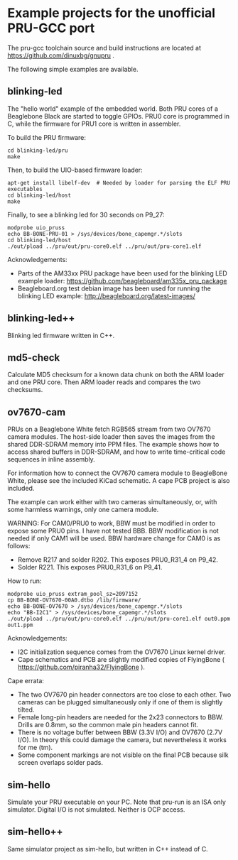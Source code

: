# Example projects for the unofficial PRU-GCC port

The pru-gcc toolchain source and build instructions are located at https://github.com/dinuxbg/gnupru .

The following simple examples are available.

## blinking-led
The "hello world" example of the embedded world. Both PRU cores of a Beaglebone Black are started to toggle GPIOs. PRU0 core is programmed in C, while the firmware for PRU1 core is written in assembler.

To build the PRU firmware:

	cd blinking-led/pru
	make

Then, to build the UIO-based firmware loader:

	apt-get install libelf-dev	# Needed by loader for parsing the ELF PRU executables
	cd blinking-led/host
	make

Finally, to see a blinking led for 30 seconds on P9_27:

	modprobe uio_pruss
	echo BB-BONE-PRU-01 > /sys/devices/bone_capemgr.*/slots
	cd blinking-led/host
	./out/pload ../pru/out/pru-core0.elf ../pru/out/pru-core1.elf

Acknowledgements:
 * Parts of the AM33xx PRU package have been used for the blinking LED example loader: https://github.com/beagleboard/am335x_pru_package
 * Beagleboard.org test debian image has been used for running the blinking LED example: http://beagleboard.org/latest-images/

## blinking-led++
Blinking led firmware written in C++.

## md5-check
Calculate MD5 checksum for a known data chunk on both the ARM loader and one PRU core. Then ARM loader reads and compares the two checksums.

## ov7670-cam
PRUs on a Beaglebone White fetch RGB565 stream from two OV7670 camera modules. The host-side loader then saves the images from the shared DDR-SDRAM memory into PPM files. The example shows how to access shared buffers in DDR-SDRAM, and how to write time-critical code sequences in inline assembly.

For information how to connect the OV7670 camera module to BeagleBone White, please see the included KiCad schematic. A cape PCB project is also included.

The example can work either with two cameras simultaneously, or, with some harmless warnings, only one camera module.

WARNING: For CAM0/PRU0 to work, BBW must be modified in order to expose some PRU0 pins. I have not tested BBB. BBW modification is not needed if only CAM1 will be used. BBW hardware change for CAM0 is as follows:
 * Remove R217 and solder R202. This exposes PRU0_R31_4 on P9_42.
 * Solder R221. This exposes PRU0_R31_6 on P9_41.

How to run:

	modprobe uio_pruss extram_pool_sz=2097152
	cp BB-BONE-OV7670-00A0.dtbo /lib/firmware/
	echo BB-BONE-OV7670 > /sys/devices/bone_capemgr.*/slots
	echo "BB-I2C1" > /sys/devices/bone_capemgr.*/slots
	./out/pload ../pru/out/pru-core0.elf ../pru/out/pru-core1.elf out0.ppm out1.ppm

Acknowledgements:
 * I2C initialization sequence comes from the OV7670 Linux kernel driver.
 * Cape schematics and PCB are slightly modified copies of FlyingBone ( https://github.com/piranha32/FlyingBone ).

Cape errata:
 * The two OV7670 pin header connectors are too close to each other. Two cameras can be plugged simultaneously only if one of them is slightly tilted.
 * Female long-pin headers are needed for the 2x23 connectors to BBW. Drills are 0.8mm, so the common male pin headers cannot fit.
 * There is no voltage buffer between BBW (3.3V I/O) and OV7670 (2.7V I/O). In theory this could damage the camera, but nevertheless it works for me (tm).
 * Some component markings are not visible on the final PCB because silk screen overlaps solder pads.

## sim-hello
Simulate your PRU executable on your PC. Note that pru-run is an ISA only simulator. Digital I/O is not simulated. Neither is OCP access.

## sim-hello++
Same simulator project as sim-hello, but written in C++ instead of C.
